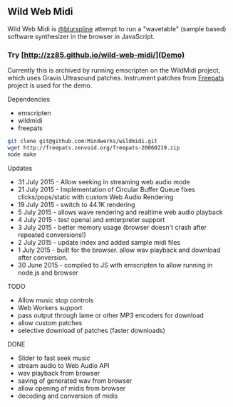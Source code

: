 Wild Web Midi
--

Wild Web Midi is [@blurspline](http://twitter.com/blurspline) attempt to run a "wavetable" (sample based) software synthesizer in the browser in JavaScript.

### Try [http://zz85.github.io/wild-web-midi/](Demo)

Currently this is archived by running emscripten on the WildMidi project, which uses Gravis Ultrasound patches. Instrument patches from [Freepats](http://freepats.zenvoid.org/) project is used for the demo.

Dependencies
- emscripten
- wildmidi
- freepats

```sh
git clone git@github.com:Mindwerks/wildmidi.git
wget http://freepats.zenvoid.org/freepats-20060219.zip
node make
```

Updates
- 31 July 2015 - Allow seeking in streaming web audio mode
- 21 July 2015 - Implementation of Circular Buffer Queue fixes clicks/pops/static with custom Web Audio Rendering
- 19 July 2015 - switch to 44.1K rendering
- 5 July 2015 - allows wave rendering and realtime web audio playback
- 4 July 2015 - test openal and emterpreter support
- 3 July 2015 - better memory usage (browser doesn't crash after repeated conversions!)
- 2 July 2015 - update index and added sample midi files
- 1 July 2015 - built for the browser. allow wav playback and download after conversion.
- 30 June 2015 - compiled to JS with emscripten to allow running in node.js and browser

TODO
- Allow music stop controls
- Web Workers support
- pass output through lame or other MP3 encoders for download
- allow custom patches
- selective download of patches (faster downloads)

DONE
- Slider to fast seek music
- stream audio to Web Audio API
- wav playback from browser
- saving of generated wav from browser
- allow opening of midis from browser
- decoding and conversion of midis
